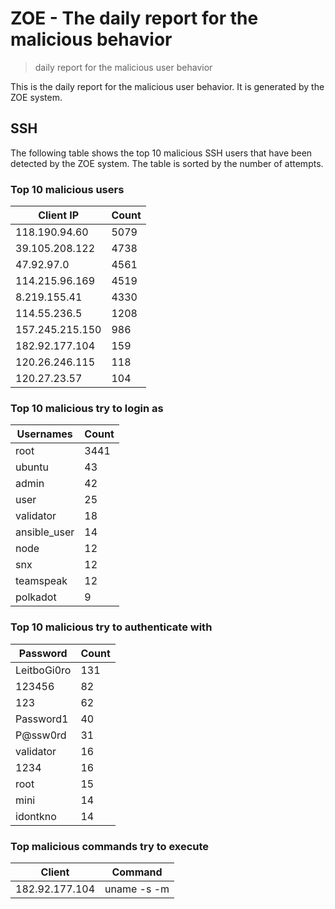# ZOE - The daily report for the malicious behavior

> daily report for the malicious user behavior

This is the daily report for the malicious user behavior. It is generated by the ZOE system.

## SSH

The following table shows the top 10 malicious SSH users that have been detected by the ZOE
system. The table is sorted by the number of attempts.

### Top 10 malicious users

| Client IP | Count    |
|-----------|----------|
| 118.190.94.60 | 5079 |
| 39.105.208.122 | 4738 |
| 47.92.97.0 | 4561 |
| 114.215.96.169 | 4519 |
| 8.219.155.41 | 4330 |
| 114.55.236.5 | 1208 |
| 157.245.215.150 | 986 |
| 182.92.177.104 | 159 |
| 120.26.246.115 | 118 |
| 120.27.23.57 | 104 |

### Top 10 malicious try to login as

| Usernames | Count    |
|-----------|----------|
| root | 3441 |
| ubuntu | 43 |
| admin | 42 |
| user | 25 |
| validator | 18 |
| ansible_user | 14 |
| node | 12 |
| snx | 12 |
| teamspeak | 12 |
| polkadot | 9 |

### Top 10 malicious try to authenticate with

| Password | Count    |
|-----------|----------|
| LeitboGi0ro | 131 |
| 123456 | 82 |
| 123 | 62 |
| Password1 | 40 |
| P@ssw0rd | 31 |
| validator | 16 |
| 1234 | 16 |
| root | 15 |
| mini | 14 |
| idontkno | 14 |

### Top malicious commands try to execute

| Client | Command |
|--------|---------|
| 182.92.177.104 | uname -s -m |
